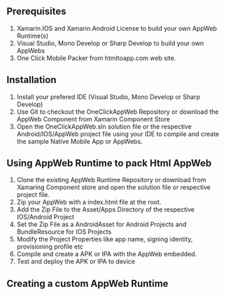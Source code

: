 ## Prerequisites

<ol>
    <li>
		Xamarin.IOS and Xamarin.Android License to build your own AppWeb Runtime(s)
	</li>    
	<li>
		Visual Studio, Mono Develop or Sharp Develop to build your own AppWebs
	</li>
	<li>
		One Click Mobile Packer from htmltoapp.com web site.
	</li>    
</ol>

## Installation

<ol>
    <li>
		Install your prefered IDE (Visual Studio, Mono Develop or Sharp Develop)  
	</li>    
	<li>
		Use Git to checkout the OneClickAppWeb Repository or download the AppWeb Component from Xamarin Component Store
    </li>    
	<li>
		Open the OneClickAppWeb.sln solution file or the respective Android/IOS/AppWeb project file using your IDE to compile and create the sample Native Mobile App or AppWebs.
    </li>
</ol>

## Using AppWeb Runtime to pack Html AppWeb

<ol>
	<li>
		Clone the existing AppWeb Runtime Repository or download from Xamaring Component store and open the solution file or respective project file.
	</li>  	  
	<li>
		Zip your AppWeb with a index.html file at the root.
	</li>
	<li>
		Add the Zip File to the Asset/Apps Directory of the respective IOS/Android Project
	</li>
	<li>
		Set the Zip File as a AndroidAsset for Android Projects and BundleResource for IOS Projects
	</li>
	<li>
		Modify the Project Properties like app name, signing identity, provisioning profile etc
	</li>
	<li>
		Compile and create a APK or IPA with the AppWeb embedded. 
	</li>
	<li>
		Test and deploy the APK or IPA to device
	</li>
</ol>

## Creating a custom AppWeb Runtime 


